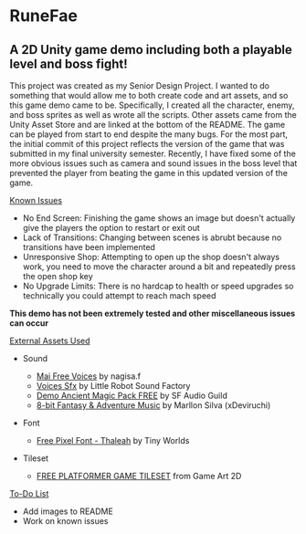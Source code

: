 # RuneFae

## A 2D Unity game demo including both a playable level and boss fight!

This project was created as my Senior Design Project. I wanted to do something that would allow me to both create code and art assets, and so this game demo came to be. Specifically, I created all the character, enemy, and boss sprites as well as wrote all the scripts. Other assets came from the Unity Asset Store and are linked at the bottom of the README. The game can be played from start to end despite the many bugs. For the most part, the initial commit of this project reflects the version of the game that was submitted in my final university semester. Recently, I have fixed some of the more obvious issues such as camera and sound issues in the boss level that prevented the player from beating the game in this updated version of the game.

<ins>Known Issues </ins>
- No End Screen: Finishing the game shows an image but doesn't actually give the players the option to restart or exit out
- Lack of Transitions: Changing between scenes is abrubt because no transitions have been implemented
- Unresponsive Shop: Attempting to open up the shop doesn't always work, you need to move the character around a bit and repeatedly press the open shop key
- No Upgrade Limits: There is no hardcap to health or speed upgrades so technically you could attempt to reach mach speed

__This demo has not been extremely tested and other miscellaneous issues can occur__

<ins>External Assets Used </ins>

* Sound
    - [Mai Free Voices](https://assetstore.unity.com/packages/audio/sound-fx/voices/mai-free-voices-52907) by nagisa.f
    - [Voices Sfx](https://assetstore.unity.com/packages/audio/sound-fx/voices/voices-sfx-41754) by Little Robot Sound Factory
    - [Demo Ancient Magic Pack FREE](https://assetstore.unity.com/packages/audio/sound-fx/weapons/demo-ancient-magic-pack-free-175093) by SF Audio Guild
    - [8-bit Fantasy & Adventure Music](https://assetstore.unity.com/packages/audio/music/electronic/8-bit-fantasy-adventure-music-211334) by Marllon Silva (xDeviruchi)

* Font
    - [Free Pixel Font - Thaleah](https://assetstore.unity.com/packages/2d/fonts/free-pixel-font-thaleah-140059) by Tiny Worlds

* Tileset
    - [FREE PLATFORMER GAME TILESET](https://www.gameart2d.com/free-platformer-game-tileset.html) from Game Art 2D

<ins>To-Do List </ins>

- Add images to README
- Work on known issues
